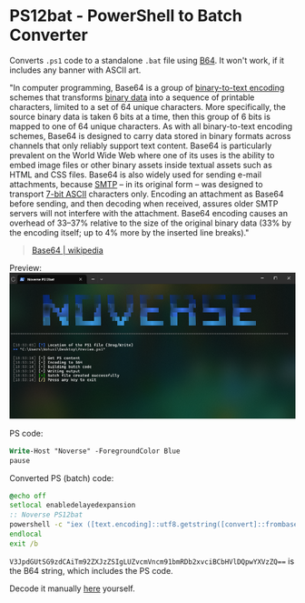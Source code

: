 # PS12bat - PowerShell to Batch Converter
Converts `.ps1` code to a standalone `.bat` file using [B64](https://en.wikipedia.org/wiki/Base64). It won't work, if it includes any banner with ASCII art.

"In computer programming, Base64 is a group of [binary-to-text encoding](https://en.wikipedia.org/wiki/Binary-to-text_encoding) schemes that transforms [binary data](https://en.wikipedia.org/wiki/Binary_data) into a sequence of printable characters, limited to a set of 64 unique characters. More specifically, the source binary data is taken 6 bits at a time, then this group of 6 bits is mapped to one of 64 unique characters. As with all binary-to-text encoding schemes, Base64 is designed to carry data stored in binary formats across channels that only reliably support text content. Base64 is particularly prevalent on the World Wide Web where one of its uses is the ability to embed image files or other binary assets inside textual assets such as HTML and CSS files. Base64 is also widely used for sending e-mail attachments, because [SMTP](https://en.wikipedia.org/wiki/Simple_Mail_Transfer_Protocol) – in its original form – was designed to transport [7-bit ASCII](https://en.wikipedia.org/wiki/7-bit_ASCII) characters only. Encoding an attachment as Base64 before sending, and then decoding when received, assures older SMTP servers will not interfere with the attachment. Base64 encoding causes an overhead of 33–37% relative to the size of the original binary data (33% by the encoding itself; up to 4% more by the inserted line breaks)."
> [Base64 | wikipedia](https://en.wikipedia.org/wiki/Base64)

Preview:
![](https://github.com/5Noxi/ps12bat/blob/main/images/ps12batpre.png?raw=true)

PS code:
```ps
Write-Host "Noverse" -ForegroundColor Blue
pause
```
Converted PS (batch) code:
```bat
@echo off
setlocal enabledelayedexpansion
:: Noverse PS12bat
powershell -c "iex ([text.encoding]::utf8.getstring([convert]::frombase64string('V3JpdGUtSG9zdCAiTm92ZXJzZSIgLUZvcmVncm91bmRDb2xvciBCbHVlDQpwYXVzZQ==')))"
endlocal
exit /b
```
`V3JpdGUtSG9zdCAiTm92ZXJzZSIgLUZvcmVncm91bmRDb2xvciBCbHVlDQpwYXVzZQ==` is the B64 string, which includes the PS code. 

Decode it manually [here]([https://www.base64decode.org/](https://onlinewebdevtools.com/base64)) yourself.
